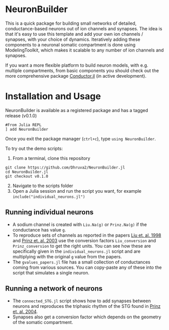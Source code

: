 # NeuronBuilder

This is a quick package for building small networks of detailed, conductance-based neurons out of ion channels and synapses. The idea is that it's easy to use this template and add your own ion channels / synapses, with your choice of dynamics. Iteratively adding these components to a neuronal somatic compartment is done using ModelingToolkit, which makes it scalable to any number of ion channels and synapses.

If you want a more flexible platform to build neuron models, with e.g. multiple compartments, from basic components you should check out the more comprehensive package [Conductor.jl](https://github.com/wsphillips/Conductor.jl) (in active development). 


# Installation and Usage

NeuronBuilder is available as a registered package and has a tagged release (v0.1.0)
```
#From Julia REPL
] add NeuronBuilder
```
Once you exit the package manager (`ctrl+c`), type `using NeuronBuilder`.

To try out the demo scripts:
1. From a terminal, clone this repository
```
git clone https://github.com/Dhruva2/NeuronBuilder.jl
cd NeuronBuilder.jl
git checkout v0.1.0
```
2. Navigate to the scripts folder
3. Open a Julia session and run the script you want, for example `include("individual_neurons.jl")`

## Running individual neurons

- A sodium channel is created with `Liu.Na(g)` or `Prinz.Na(g)` if the conductance has value `g`. 
- To reproduce sets of channels as reported in the papers [Liu et. al. 1998](https://www.jneurosci.org/content/18/7/2309) and [Prinz et. al. 2003](https://journals.physiology.org/doi/full/10.1152/jn.00641.2003) use the conversion factors `Liu_conversion` and `Prinz_conversion` to get the right units. You can see how these are specifically given in the `individual_neurons.jl` script and are multiplying with the original `g` value from the papers. 
- The `gvalues_papers.jl` file has a small collection of conductances coming from various sources. You can copy-paste any of these into the script that simulates a single neuron.

## Running a network of neurons

- The `connected_STG.jl` script shows how to add synapses between neurons and reproduces the triphasic rhythm of the STG found in [Prinz et. al. 2004](http://www.nature.com/articles/nn1352).
- Synapses also get a conversion factor which depends on the geometry of the somatic compartment.



